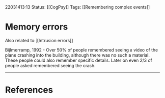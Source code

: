 22031413:13
Status:  [[CogPsy]] 
Tags: [[Remembering complex events]] 

# Memory errors
Also related to [[Intrusion errors]]

Bijlmerramp, 1992 - Over 50% of people remembered seeing a video of the plane crashing into the building, although there was no such a material. These people could also remember specific details. Later on even 2/3 of people asked remembered seeing the crash.


---
# References